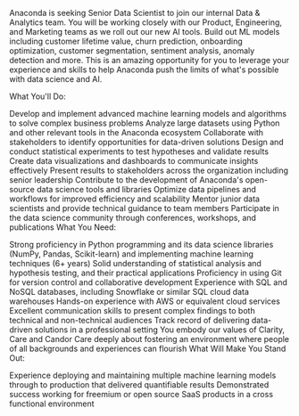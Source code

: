 Anaconda is seeking Senior Data Scientist  to join our internal Data & Analytics team. You will be working closely with our Product, Engineering, and Marketing teams as we roll out our new AI tools. Build out ML models including customer lifetime value, churn prediction, onboarding optimization, customer segmentation, sentiment analysis, anomaly detection and more.  This is an amazing opportunity for you to leverage your experience and skills to help Anaconda push the limits of what's possible with data science and AI.



What You'll Do:

Develop and implement advanced machine learning models and algorithms to solve complex business problems
Analyze large datasets using Python and other relevant tools in the Anaconda ecosystem
Collaborate with stakeholders to identify opportunities for data-driven solutions
Design and conduct statistical experiments to test hypotheses and validate results
Create data visualizations and dashboards to communicate insights effectively
Present results to stakeholders across the organization including senior leadership
Contribute to the development of Anaconda's open-source data science tools and libraries
Optimize data pipelines and workflows for improved efficiency and scalability
Mentor junior data scientists and provide technical guidance to team members
Participate in the data science community through conferences, workshops, and publications
What You Need:

Strong proficiency in Python programming and its data science libraries (NumPy, Pandas, Scikit-learn) and implementing machine learning techniques (6+ years)
Solid understanding of statistical analysis and hypothesis testing, and their practical applications
Proficiency in using Git for version control and collaborative development
Experience with SQL and NoSQL databases, including Snowflake or similar  SQL cloud data warehouses
Hands-on experience with AWS or equivalent cloud services
Excellent communication skills to present complex findings to both technical and non-technical audiences
Track record of delivering data-driven solutions in a professional setting
You embody our values of Clarity, Care and Candor
Care deeply about fostering an environment where people of all backgrounds and experiences can flourish 
What Will Make You Stand Out:

Experience deploying and maintaining multiple machine learning models through to production that delivered quantifiable results
Demonstrated success working for freemium or open source SaaS products in a cross functional environment